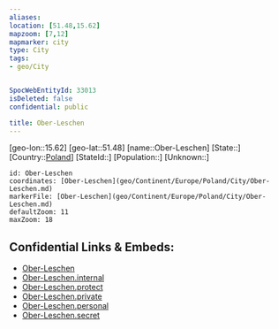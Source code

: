 ```yaml
---
aliases: 
location: [51.48,15.62]
mapzoom: [7,12] 
mapmarker: city 
type: City
tags:
- geo/City


SpocWebEntityId: 33013
isDeleted: false
confidential: public

title: Ober-Leschen
---
```

[geo-lon::15.62]
[geo-lat::51.48]
[name::Ober-Leschen]
[State::]
[Country::[Poland](geo/Continent/Europe/Poland.md)]
[StateId::]
[Population::]
[Unknown::]


```leaflet
id: Ober-Leschen
coordinates: [Ober-Leschen](geo/Continent/Europe/Poland/City/Ober-Leschen.md)
markerFile: [Ober-Leschen](geo/Continent/Europe/Poland/City/Ober-Leschen.md)
defaultZoom: 11 
maxZoom: 18
```


## Confidential Links & Embeds: 
- [Ober-Leschen](../../../../../../_public/geo/Continent/Europe/Poland/City/Ober-Leschen.md) 
- [Ober-Leschen.internal](../../../../../../_internal/geo/Continent/Europe/Poland/City/Ober-Leschen.internal.md) 
- [Ober-Leschen.protect](../../../../../../_protect/geo/Continent/Europe/Poland/City/Ober-Leschen.protect.md) 
- [Ober-Leschen.private](../../../../../../_private/geo/Continent/Europe/Poland/City/Ober-Leschen.private.md) 
- [Ober-Leschen.personal](../../../../../../_personal/geo/Continent/Europe/Poland/City/Ober-Leschen.personal.md) 
- [Ober-Leschen.secret](../../../../../../_secret/geo/Continent/Europe/Poland/City/Ober-Leschen.secret.md) 
